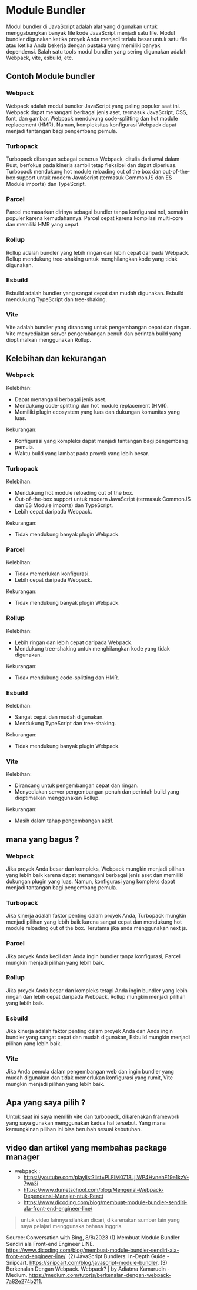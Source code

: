 # Module Bundler
Modul bundler di JavaScript adalah alat yang digunakan untuk menggabungkan banyak file kode JavaScript menjadi satu file. Modul bundler digunakan ketika proyek Anda menjadi terlalu besar untuk satu file atau ketika Anda bekerja dengan pustaka yang memiliki banyak dependensi. Salah satu tools modul bundler yang sering digunakan adalah Webpack, vite, esbuild, etc. 

## Contoh Module bundler
### Webpack
Webpack adalah modul bundler JavaScript yang paling populer saat ini. Webpack dapat menangani berbagai jenis aset, termasuk JavaScript, CSS, font, dan gambar. Webpack mendukung code-splitting dan hot module replacement (HMR). Namun, kompleksitas konfigurasi Webpack dapat menjadi tantangan bagi pengembang pemula.

### Turbopack
Turbopack dibangun sebagai penerus Webpack, ditulis dari awal dalam Rust, berfokus pada kinerja sambil tetap fleksibel dan dapat diperluas. Turbopack mendukung hot module reloading out of the box dan out-of-the-box support untuk modern JavaScript (termasuk CommonJS dan ES Module imports) dan TypeScript.

### Parcel
Parcel memasarkan dirinya sebagai bundler tanpa konfigurasi nol, semakin populer karena kemudahannya. Parcel cepat karena kompilasi multi-core dan memiliki HMR yang cepat.

### Rollup
Rollup adalah bundler yang lebih ringan dan lebih cepat daripada Webpack. Rollup mendukung tree-shaking untuk menghilangkan kode yang tidak digunakan.

### Esbuild
Esbuild adalah bundler yang sangat cepat dan mudah digunakan. Esbuild mendukung TypeScript dan tree-shaking.

### Vite
Vite adalah bundler yang dirancang untuk pengembangan cepat dan ringan. Vite menyediakan server pengembangan penuh dan perintah build yang dioptimalkan menggunakan Rollup.

## Kelebihan dan kekurangan
### Webpack
Kelebihan:
- Dapat menangani berbagai jenis aset.
- Mendukung code-splitting dan hot module replacement (HMR).
- Memiliki plugin ecosystem yang luas dan dukungan komunitas yang luas.

Kekurangan:
- Konfigurasi yang kompleks dapat menjadi tantangan bagi pengembang pemula.
- Waktu build yang lambat pada proyek yang lebih besar.

### Turbopack
Kelebihan:
- Mendukung hot module reloading out of the box.
- Out-of-the-box support untuk modern JavaScript (termasuk CommonJS dan ES Module imports) dan TypeScript.
- Lebih cepat daripada Webpack.

Kekurangan:
- Tidak mendukung banyak plugin Webpack.

### Parcel
Kelebihan:
- Tidak memerlukan konfigurasi.
- Lebih cepat daripada Webpack.

Kekurangan:
- Tidak mendukung banyak plugin Webpack.

### Rollup
Kelebihan:
- Lebih ringan dan lebih cepat daripada Webpack.
- Mendukung tree-shaking untuk menghilangkan kode yang tidak digunakan.

Kekurangan:
- Tidak mendukung code-splitting dan HMR.

### Esbuild
Kelebihan:
- Sangat cepat dan mudah digunakan.
- Mendukung TypeScript dan tree-shaking.

Kekurangan:
- Tidak mendukung banyak plugin Webpack.

### Vite
Kelebihan:
- Dirancang untuk pengembangan cepat dan ringan.
- Menyediakan server pengembangan penuh dan perintah build yang dioptimalkan menggunakan Rollup.

Kekurangan:
- Masih dalam tahap pengembangan aktif.

## mana yang bagus ?
### Webpack
Jika proyek Anda besar dan kompleks, Webpack mungkin menjadi pilihan yang lebih baik karena dapat menangani berbagai jenis aset dan memiliki dukungan plugin yang luas. Namun, konfigurasi yang kompleks dapat menjadi tantangan bagi pengembang pemula.

### Turbopack
Jika kinerja adalah faktor penting dalam proyek Anda, Turbopack mungkin menjadi pilihan yang lebih baik karena sangat cepat dan mendukung hot module reloading out of the box. Terutama jika anda menggunakan next js.

### Parcel
Jika proyek Anda kecil dan Anda ingin bundler tanpa konfigurasi, Parcel mungkin menjadi pilihan yang lebih baik.

### Rollup
Jika proyek Anda besar dan kompleks tetapi Anda ingin bundler yang lebih ringan dan lebih cepat daripada Webpack, Rollup mungkin menjadi pilihan yang lebih baik.

### Esbuild
Jika kinerja adalah faktor penting dalam proyek Anda dan Anda ingin bundler yang sangat cepat dan mudah digunakan, Esbuild mungkin menjadi pilihan yang lebih baik.

### Vite
Jika Anda pemula dalam pengembangan web dan ingin bundler yang mudah digunakan dan tidak memerlukan konfigurasi yang rumit, Vite mungkin menjadi pilihan yang lebih baik.

## Apa yang saya pilih ?
Untuk saat ini saya memilih vite dan turbopack, dikarenakan framework yang saya gunakan menggunakan kedua hal tersebut. Yang mana kemungkinan pilihan ini bisa berubah sesuai kebutuhan.

## video dan artikel yang membahas package manager
- webpack :
  - https://youtube.com/playlist?list=PLFIM0718LjIWP4HvnehF19e1kzV-7wa3i
  - https://www.dumetschool.com/blog/Mengenal-Webpack-Dependensi-Manajer-ntuk-React
  - https://www.dicoding.com/blog/membuat-module-bundler-sendiri-ala-front-end-engineer-line/

> untuk video lainnya silahkan dicari, dikarenakan sumber lain yang saya pelajari menggunaka bahasa inggris. 

Source: Conversation with Bing, 8/8/2023
(1) Membuat Module Bundler Sendiri ala Front-end Engineer LINE. https://www.dicoding.com/blog/membuat-module-bundler-sendiri-ala-front-end-engineer-line/.
(2) JavaScript Bundlers: In-Depth Guide - Snipcart. https://snipcart.com/blog/javascript-module-bundler.
(3) Berkenalan Dengan Webpack. Webpack? | by Adiatma Kamarudin - Medium. https://medium.com/tutorjs/berkenalan-dengan-webpack-7a82e274b211.
